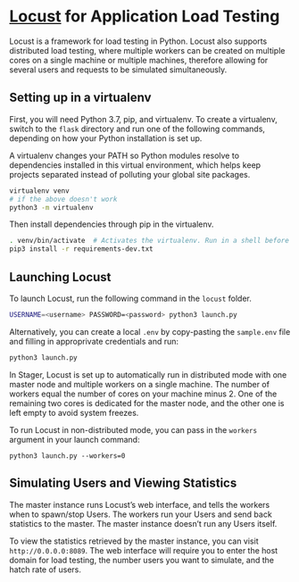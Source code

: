 # [Locust](https://locust.io/) for Application Load Testing

Locust is a framework for load testing in Python. Locust also supports distributed load testing, where multiple workers can be created on multiple cores on a single machine or multiple machines, therefore allowing for several users and requests to be simulated simultaneously. 


## Setting up in a virtualenv

First, you will need Python 3.7, pip, and virtualenv. To create a virtualenv,
switch to the `flask` directory and run one of the following commands,
depending on how your Python installation is set up.

A virtualenv changes your PATH so Python modules resolve to dependencies
installed in this virtual environment, which helps keep projects separated
instead of polluting your global site packages.

```bash
virtualenv venv
# if the above doesn't work
python3 -m virtualenv
```

Then install dependencies through pip in the virtualenv.

```bash
. venv/bin/activate  # Activates the virtualenv. Run in a shell before dev work
pip3 install -r requirements-dev.txt
```

## Launching Locust

To launch Locust, run the following command in the `locust` folder.
```bash
USERNAME=<username> PASSWORD=<password> python3 launch.py
```

Alternatively, you can create a local `.env` by copy-pasting the `sample.env` file and filling in approprivate credentials and run:
```bash
python3 launch.py
```

In Stager, Locust is set up to automatically run in distributed mode with one master node and multiple workers on a single machine. The number of workers equal the number of cores on your machine minus 2. One of the remaining two cores is dedicated for the master node, and the other one is left empty to avoid system freezes. 

To run Locust in non-distributed mode, you can pass in the `workers` argument in your launch command:
```
python3 launch.py --workers=0
```

## Simulating Users and Viewing Statistics
The master instance runs Locust’s web interface, and tells the workers when to spawn/stop Users. The workers run your Users and send back statistics to the master. The master instance doesn’t run any Users itself.

To view the statistics retrieved by the master instance, you can visit `http://0.0.0.0:8089`. The web interface will require you to enter the host domain for load testing, the number users you want to simulate, and the hatch rate of users. 
